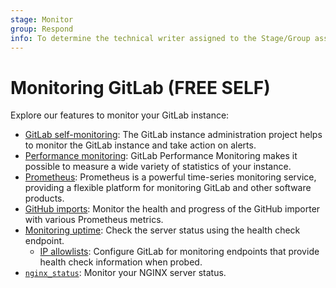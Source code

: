 ```yaml
---
stage: Monitor
group: Respond
info: To determine the technical writer assigned to the Stage/Group associated with this page, see https://about.gitlab.com/handbook/product/ux/technical-writing/#assignments
---
```


# Monitoring GitLab **(FREE SELF)**

Explore our features to monitor your GitLab instance:

- [GitLab self-monitoring](gitlab_self_monitoring_project/index.md): The
  GitLab instance administration project helps to monitor the GitLab instance and
  take action on alerts.
- [Performance monitoring](performance/index.md): GitLab Performance Monitoring
  makes it possible to measure a wide variety of statistics of your instance.
- [Prometheus](prometheus/index.md): Prometheus is a powerful time-series monitoring
  service, providing a flexible platform for monitoring GitLab and other software
  products.
- [GitHub imports](github_imports.md): Monitor the health and progress of the GitHub
  importer with various Prometheus metrics.
- [Monitoring uptime](../../user/admin_area/monitoring/health_check.md): Check the
  server status using the health check endpoint.
  - [IP allowlists](ip_allowlist.md): Configure GitLab for monitoring endpoints that
    provide health check information when probed.
- [`nginx_status`](https://docs.gitlab.com/omnibus/settings/nginx.html#enablingdisabling-nginx_status):
  Monitor your NGINX server status.
